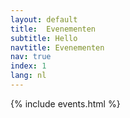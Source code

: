 ```yaml
---
layout: default
title:  Evenementen
subtitle: Hello
navtitle: Evenementen
nav: true
index: 1
lang: nl
---
```

{% include events.html %}